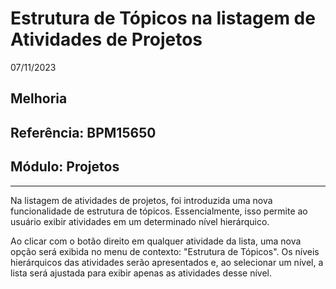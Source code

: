 # Estrutura de Tópicos na listagem de Atividades de Projetos
07/11/2023
## Melhoria
## Referência: BPM15650
## Módulo: Projetos
***

Na listagem de atividades de projetos, foi introduzida uma nova funcionalidade de estrutura de tópicos. Essencialmente, isso permite ao usuário exibir atividades em um determinado nível hierárquico.

Ao clicar com o botão direito em qualquer atividade da lista, uma nova opção será exibida no menu de contexto: "Estrutura de Tópicos". Os níveis hierárquicos das atividades serão apresentados e, ao selecionar um nível, a lista será ajustada para exibir apenas as atividades desse nível.